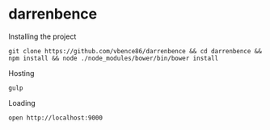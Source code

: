 # darrenbence

Installing the project
```
git clone https://github.com/vbence86/darrenbence && cd darrenbence && npm install && node ./node_modules/bower/bin/bower install
```
Hosting
```
gulp 
```

Loading
```
open http://localhost:9000
```
